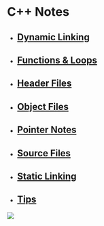 # C++ Notes

- ## [Dynamic Linking](https://github.com/christiantaggart/Software_Notes/blob/master/C%2B%2B/Dynamic_Linking.md)
- ## [Functions & Loops](https://github.com/christiantaggart/Software_Notes/blob/master/C%2B%2B/Functions_Loops_etc.md)
- ## [Header Files](https://github.com/christiantaggart/Software_Notes/blob/master/C%2B%2B/Header_Files.md)
- ## [Object Files](https://github.com/christiantaggart/Software_Notes/blob/master/C%2B%2B/Object_File.md)
- ## [Pointer Notes](https://github.com/christiantaggart/Software_Notes/blob/master/C%2B%2B/Pointer_Notes.md)
- ## [Source Files](https://github.com/christiantaggart/Software_Notes/blob/master/C%2B%2B/Source_File.md)
- ## [Static Linking](https://github.com/christiantaggart/Software_Notes/blob/master/C%2B%2B/Static_Linking.md)
- ## [Tips](https://github.com/christiantaggart/Software_Notes/blob/master/C%2B%2B/Tips.md)

![](http://p.fod4.com/p/media/149c0c722a/LldeiLTbKz0hAPIGBCdA_Guy%20Fieri%20Face%20Flip.gif)
